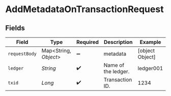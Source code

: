 # AddMetadataOnTransactionRequest


## Fields

| Field                 | Type                  | Required              | Description           | Example               |
| --------------------- | --------------------- | --------------------- | --------------------- | --------------------- |
| `requestBody`         | Map<String, *Object*> | :heavy_minus_sign:    | metadata              | [object Object]       |
| `ledger`              | *String*              | :heavy_check_mark:    | Name of the ledger.   | ledger001             |
| `txid`                | *Long*                | :heavy_check_mark:    | Transaction ID.       | 1234                  |